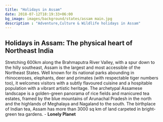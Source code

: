 ```yaml
---
title: "Holidays in Assam"
date: 2018-07-12T18:19:33+06:00
bg_image: images/background/states/assam main.jpg
description : "Adventure,Culture & Wildlife holidays in Assam"
---
```


## Holidays in Assam: The physical heart of Northeast India

Stretching 600km along the Brahmaputra River Valley, with a spur down to the hilly southeast, Assam is the largest and most accessible of the Northeast States. Well known for its national parks abounding in rhinoceroses, elephants, deer and primates (with respectable tiger numbers too), it welcomes visitors with a subtly flavoured cuisine and a hospitable population with a vibrant artistic heritage. The archetypal Assamese landscape is a golden-green panorama of rice fields and manicured tea estates, framed by the blue mountains of Arunachal Pradesh in the north and the highlands of Meghalaya and Nagaland to the south. The birthplace of Indian tea, Assam has more than 3000 sq km of land carpeted in bright-green tea gardens. - **Lonely Planet**